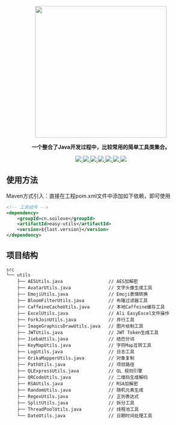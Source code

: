 <p align="center">
	<a href="https://github.com/Ln-guolin/common-utils"><img src="https://soilove.oss-cn-hangzhou.aliyuncs.com/32e/pro-mall/easy-utils.png" width="350px"></a>
</p>
<p align="center">
	<strong>一个整合了Java开发过程中，比较常用的简单工具类集合。</strong>
</p>
<p align="center">
	<a target="_blank" href="https://github.com/Ln-guolin/common-utils/blob/master/LICENSE">
		<img src="https://img.shields.io/:license-Apache2.0-blue.svg" />
	</a>
	<a target="_blank" href="https://www.oracle.com/technetwork/java/javase/downloads/index.html">
		<img src="https://img.shields.io/badge/JDK-8+-green.svg" />
	</a>
	<a target="_blank" href="https://gitter.im/pro-32e/community?utm_source=badge&utm_medium=badge&utm_campaign=pr-badge">
		<img src="https://badges.gitter.im/pro-32e/community.svg" />
	</a>
	<a href="https://github.com/Ln-guolin/common-utils">
        <img src="https://img.shields.io/github/languages/code-size/Ln-guolin/common-utils"/>
    </a>
	<a href="https://github.com/Ln-guolin/common-utils">
        <img src="https://img.shields.io/github/issues-raw/Ln-guolin/common-utils"/>
    </a>
    <a href="https://github.com/Ln-guolin/common-utils">
        <img src="https://img.shields.io/github/v/tag/Ln-guolin/common-utils?include_prereleases"/>
    </a>
	<a href="https://github.com/Ln-guolin/common-utils">
        <img src="https://img.shields.io/github/stars/Ln-guolin/common-utils?style=social"/>
    </a>
</p>



## 使用方法

Maven方式引入：直接在工程pom.xml文件中添加如下依赖，即可使用
```xml
<!-- 工具组件 -->
<dependency>
    <groupId>cn.soilove</groupId>
    <artifactId>easy-utils</artifactId>
    <version>${last.version}</version>
</dependency>
```

## 项目结构

```angular2
src
└── utils
    ├── AESUtils.java                 // AES加解密
    ├── AvatarUtils.java              // 文字头像生成工具
    ├── EmojiUtils.java               // Emoji表情转换
    ├── BloomFilterUtils.java         // 布隆过滤器工具
    ├── CaffeineCacheUtils.java       // 本地Caffeine缓存工具
    ├── ExcelUtils.java               // Ali EasyExcel文件操作
    ├── ForkJoinUtils.java            // 并行工具
    ├── ImageGraphicsDrawUtils.java   // 图片绘制工具
    ├── JWTUtils.java                 // JWT Token生成工具
    ├── JiebaUtils.java               // 结巴分词
    ├── KeyMapUtils.java              // 字符Map互转工具
    ├── LogUtils.java                 // 日志工具
    ├── OrikaMapperUtils.java         // 对象复制
    ├── PathUtils.java                // 项目路径
    ├── QLExpressUtils.java           // QL 规则引擎
    ├── QRCodeUtils.java              // 二维码生成解码
    ├── RSAUtils.java                 // RSA加解密
    ├── RandomUtils.java              // 随机元素生成
    ├── RegexUtils.java               // 正则表达式
    ├── SplitUtils.java               // 拆分工具
    ├── ThreadPoolUtils.java          // 线程池工具
    └── DateUtils.java                // 日期时间处理工具
```
